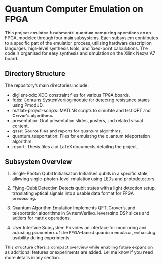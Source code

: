 # Quantum Computer Emulation on FPGA

This project emulates fundamental quantum computing operations on an FPGA, modeled through four main subsystems. Each subsystem contributes to a specific part of the emulation process, utilising hardware description languages, high-level synthesis tools, and fixed-point calculations. The code is organised for easy synthesis and simulation on the Xilinx Nexys A7 board.

## Directory Structure

The repository's main directories include:

- digilent-xdc: XDC constraint files for various FPGA boards.
- fqds: Contains SystemVerilog module for detecting resistance states using Pmod JD.
- matlab-project-scripts: MATLAB scripts to simulate and test QFT and Grover's algorithms.
- presentation: Oral presentation slides, posters, and related visual content.
- qaes: Source files and reports for quantum algorithms.
- quantum_teleportation: Files for emulating the quantum teleportation algorithm.
- report: Thesis files and LaTeX documents detailing the project.

## Subsystem Overview

1. Single-Photon Qubit Initialisation
Initialises qubits in a specific state, allowing single-photon-level emulation using LEDs and photodetectors.

2. Flying-Qubit Detection
Detects qubit states with a light detection setup, translating optical signals into a usable data format for FPGA processing.

3. Quantum Algorithm Emulation
Implements QFT, Grover’s, and teleportation algorithms in SystemVerilog, leveraging DSP slices and adders for matrix operations.

4. User Interface Subsystem
Provides an interface for monitoring and adjusting parameters of the FPGA-based quantum emulator, enhancing usability during experiments.

This structure offers a compact overview while enabling future expansion as additional features or experiments are added. Let me know if you need more details in any section.
